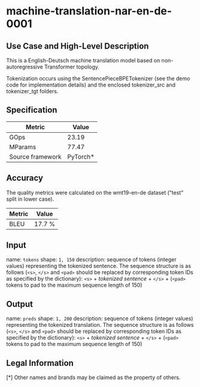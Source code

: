 # machine-translation-nar-en-de-0001

## Use Case and High-Level Description

This is a English-Deutsch machine translation model based on non-autoregressive Transformer topology.

Tokenization occurs using the SentencePieceBPETokenizer (see the demo code for implementation details) and the enclosed tokenizer_src and tokenizer_tgt folders.

## Specification

| Metric            | Value                 |
|-------------------|-----------------------|
| GOps              | 23.19                 |
| MParams           | 77.47                 |
| Source framework  | PyTorch\*             |


## Accuracy

The quality metrics were calculated on the wmt19-en-de dataset ("test" split in lower case).

| Metric                    | Value         |
|---------------------------|---------------|
| BLEU                      |        17.7 % |


## Input

name: `tokens`
shape: `1, 150`
description: sequence of tokens (integer values) representing the tokenized sentence.
The sequence structure is as follows (`<s>`, `</s>` and `<pad>` should be replaced by corresponding token IDs as specified by the dictionary):
`<s>` + *tokenized sentence* + `</s>` + (`<pad>` tokens to pad to the maximum sequence length of 150)

## Output

name: `preds`
shape: `1, 200`
description: sequence of tokens (integer values) representing the tokenized translation.
The sequence structure is as follows (`<s>`, `</s>` and `<pad>` should be replaced by corresponding token IDs as specified by the dictionary):
`<s>` + *tokenized sentence* + `</s>` + (`<pad>` tokens to pad to the maximum sequence length of 150)

## Legal Information
[*] Other names and brands may be claimed as the property of others.
